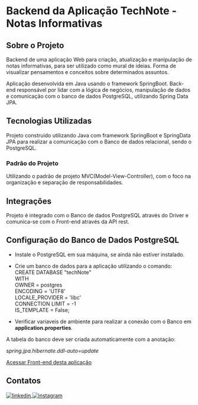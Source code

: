 # Backend da Aplicação TechNote - Notas Informativas

## Sobre o Projeto

<p>Backend de uma aplicação Web para criação, atualização e manipulação de notas informativas, para ser utilizado como mural de ideias. 
  Forma de visualizar pensamentos e conceitos sobre determinados assuntos.</p>
<p>Aplicação desenvolvida em Java usando o framework SpringBoot. 
  Back-end responsável por lidar com a lógica de negócios, manipulação de dados e comunicação com o banco de dados PostgreSQL, utilizando Spring Data JPA.</p>

## Tecnologias Utilizadas
Projeto construido utilizando Java com framework SpringBoot e SpringData JPA para realizar a comunicação com o Banco de dados relacional, sendo o PostgreSQL.

### Padrão do Projeto
Utilizando o padrão de projeto MVC(Model-View-Controller), com o foco na organização e separação de responsabilidades.

## Integrações
Projeto é integrado com o Banco de dados PostgreSQL através do Driver e comunica-se com o Front-end através da API rest.

## Configuração do Banco de Dados PostgreSQL
- Instale o PostgreSQL em sua máquina, se ainda não estiver instalado.
- Crie um banco de dados para a aplicação utilizando o comando:
CREATE DATABASE "techNote"<br>
    WITH<br>
    OWNER = postgres<br>
    ENCODING = 'UTF8'<br>
    LOCALE_PROVIDER = 'libc'<br>
    CONNECTION LIMIT = -1<br>
    IS_TEMPLATE = False;<br>

- Verificar variaveis de ambiente para realizar a conexão com o Banco em **application.properties**. 

A tabela do banco deve ser criada automaticamente com a anotação: 

*spring.jpa.hibernate.ddl-auto=update*

<a href="https://github.com/varela-s-matheus/TechNote--Front-end" target="_blank">Acessar Front-end desta aplicação</a>

## Contatos

<a href="https://linkedin.com/in/varela-s-matheus" target="_blank">
  <img align="center" src="https://img.shields.io/badge/-MatheusVarela-05122A?style=flat&logo=linkedin" alt="linkedin"/>
</a>
<a href="https://www.instagram.com/varela_matheuus/" target="_blank">
 <img align="center" src="https://img.shields.io/badge/-MatheusVarela-05122A?style=flat&logo=instagram" alt="instagram"/>
</a>
